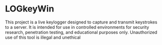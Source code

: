 # LOGkeyWin
This project is a live keylogger designed to capture and transmit keystrokes to a server. It is intended for use in controlled environments for security research, penetration testing, and educational purposes only. Unauthorized use of this tool is illegal and unethical
